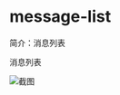 # message-list

简介：消息列表

消息列表

![截图](https://unpkg.com/@icedesign/message-list-block/screenshot.png)
